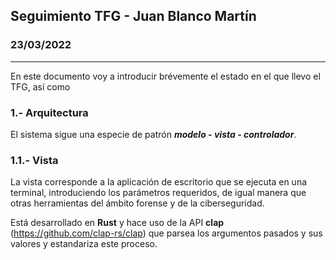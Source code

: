 ## Seguimiento TFG - Juan Blanco Martín
### 23/03/2022
---

En este documento voy a introducir brévemente el estado en el que llevo el TFG, así como 

### 1.- Arquitectura

El sistema sigue una especie de patrón ***modelo - vista - controlador***.


### 1.1.- Vista
La vista corresponde a la aplicación de escritorio que se ejecuta en una terminal, introduciendo los parámetros requeridos, de igual manera que otras herramientas del ámbito forense y de la ciberseguridad.

Está desarrollado en **Rust** y hace uso de la API **clap** (https://github.com/clap-rs/clap) que parsea los argumentos pasados y sus valores y estandariza este proceso.
